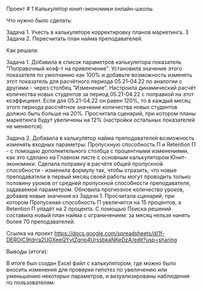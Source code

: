 Проект # 1
Калькулятор юнит-экономики онлайн-школы.  

Что нужно было сделать:  

Задача 1. Учесть в калькуляторе корректировку планов маркетинга. З
Задача 2. Пересчитать план найма преподавателей.  

Как решала: 

Задача 1. 
Добавила в список параметров калькулятора показатель "Поправочный коэф-т на привлечение". Установила значение этого показателя по умолчанию как 100% и добавьте возможность изменять этот показатель для расчётного периода 05.21-04.22 по аналогии с другими - через столбец "Изменение".
Настроила динамический расчёт количества новых студентов за период 05.21-04.22 с поправкой на этот коэффициент. Если для 05.21-04.22 он равен 120%, то в каждый месяц этого периода рассчётное значение количества новых студентов должно быть больше на 20%. 
Просчитала сценарий, при котором планы маркетинга будут увеличены на 12% (настройки остальных показателей не меняются). 

Задача 2. 
Добавила в калькулятор найма преподавателей возможность изменять входных параметры: Пропускную способность П и Retention П - с помощью дополнительного столбца с процентными изменениями, как это сделано на Главном листе с основным калькулятором Юнит-экономики. 
Сделала поправку в расчёте общей пропускной способности - изменила формулу так, чтобы отразить, что новые преподаватели в первый месяц своей работы могут проводить только половину уроков от средней пропускной способности преподавателя, задаваемой параметром. 
Обновила прогнозное количество уроков, добавив новые значения из Задачи 1. 
Просчитала сценарий, при котором Пропускная способность П увеличится на 15 процентов, а Retention П упадёт на 2 процента. 
С помощью Поиска решений составила новый план найма с ограничением: за месяц нельзя нанять более 70 преподавателей.

Ссылка на проект https://docs.google.com/spreadsheets/d/1f-DEROiC9tdrra2UGXeeQYvtZgrip4UrssbkaNKeDzA/edit?usp=sharing

Выводы (итоги):

В итоге был создан Excel файл с калькулятором, где можно было вносить изменения для проверки гипотез по увеличению или уменьшению некоторых параметров, и визуализированы наблюдения по пользователям.
